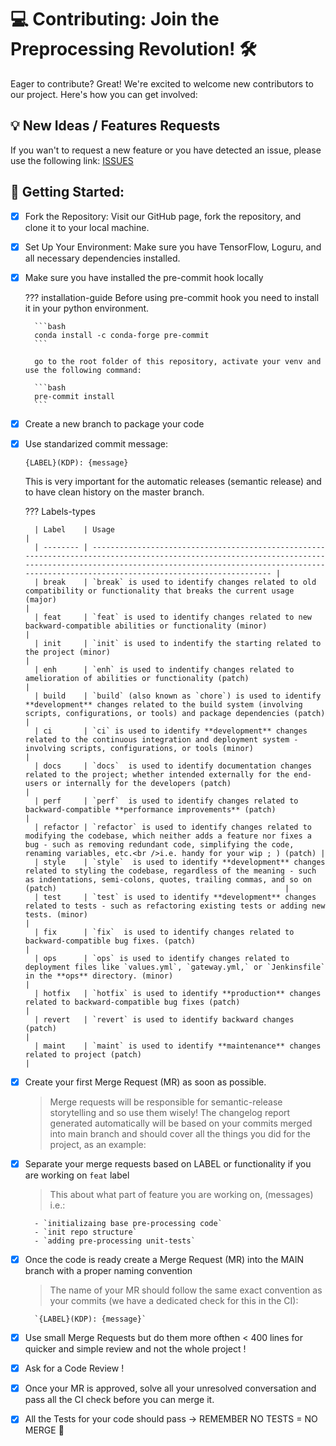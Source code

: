 # 💻 Contributing: Join the Preprocessing Revolution! 🛠️

Eager to contribute? Great! We're excited to welcome new contributors to our project. Here's how you can get involved:

## 💡 New Ideas / Features Requests

If you wan't to request a new feature or you have detected an issue, please use the following link:
[ISSUES](https://github.com/piotrlaczkowski/keras-data-processor/issues)

## 🚀 Getting Started:

- [x] Fork the Repository: Visit our GitHub page, fork the repository, and clone it to your local machine.

- [x] Set Up Your Environment: Make sure you have TensorFlow, Loguru, and all necessary dependencies installed.

- [x] Make sure you have installed the pre-commit hook locally

  ??? installation-guide
  Before using pre-commit hook you need to install it in your python environment.

        ```bash
        conda install -c conda-forge pre-commit
        ```

        go to the root folder of this repository, activate your venv and use the following command:

        ```bash
        pre-commit install
        ```

- [x] Create a new branch to package your code

- [x] Use standarized commit message:

  `{LABEL}(KDP): {message}`

  This is very important for the automatic releases (semantic release) and to have clean history on the master branch.

  ??? Labels-types

        | Label    | Usage                                                                                                                                                                                                                                             |
        | -------- | ------------------------------------------------------------------------------------------------------------------------------------------------------------------------------------------------------------------------------------------------- |
        | break    | `break` is used to identify changes related to old compatibility or functionality that breaks the current usage (major)                                                                                                                           |
        | feat     | `feat` is used to identify changes related to new backward-compatible abilities or functionality (minor)                                                                                                                                          |
        | init     | `init` is used to indentify the starting related to the project (minor)                                                                                                                                                                           |
        | enh      | `enh` is used to indentify changes related to amelioration of abilities or functionality (patch)                                                                                                                                                  |
        | build    | `build` (also known as `chore`) is used to identify **development** changes related to the build system (involving scripts, configurations, or tools) and package dependencies (patch)                                                            |
        | ci       | `ci` is used to identify **development** changes related to the continuous integration and deployment system - involving scripts, configurations, or tools (minor)                                                                                |
        | docs     | `docs`  is used to identify documentation changes related to the project; whether intended externally for the end-users or internally for the developers (patch)                                                                                  |
        | perf     | `perf`  is used to identify changes related to backward-compatible **performance improvements** (patch)                                                                                                                                           |
        | refactor | `refactor` is used to identify changes related to modifying the codebase, which neither adds a feature nor fixes a bug - such as removing redundant code, simplifying the code, renaming variables, etc.<br />i.e. handy for your wip ; ) (patch) |
        | style    | `style`  is used to identify **development** changes related to styling the codebase, regardless of the meaning - such as indentations, semi-colons, quotes, trailing commas, and so on (patch)                                                   |
        | test     | `test` is used to identify **development** changes related to tests - such as refactoring existing tests or adding new tests. (minor)                                                                                                             |
        | fix      | `fix`  is used to identify changes related to backward-compatible bug fixes. (patch)                                                                                                                                                              |
        | ops      | `ops` is used to identify changes related to deployment files like `values.yml`, `gateway.yml,` or `Jenkinsfile` in the **ops** directory. (minor)                                                                                                |
        | hotfix   | `hotfix` is used to identify **production** changes related to backward-compatible bug fixes (patch)                                                                                                                                              |
        | revert   | `revert` is used to identify backward changes (patch)                                                                                                                                                                                             |
        | maint    | `maint` is used to identify **maintenance** changes related to project (patch)                                                                                                                                                                    |

- [x] Create your first Merge Request (MR) as soon as possible.

  > Merge requests will be responsible for semantic-release storytelling and so use them wisely! The changelog report generated automatically will be based on your commits merged into main branch and should cover all the things you did for the project, as an example:

- [x] Separate your merge requests based on LABEL or functionality if you are working on `feat` label

  > This about what part of feature you are working on, (messages) i.e.:

        - `initializaing base pre-processing code`
        - `init repo structure`
        - `adding pre-processing unit-tests`

- [x] Once the code is ready create a Merge Request (MR) into the MAIN branch with a proper naming convention

  > The name of your MR should follow the same exact convention as your commits (we have a dedicated check for this in the CI):

        `{LABEL}(KDP): {message}`

- [x] Use small Merge Requests but do them more ofthen < 400 lines for quicker and simple review and not the whole project !

- [x] Ask for a Code Review !

- [x] Once your MR is approved, solve all your unresolved conversation and pass all the CI check before you can merge it.

- [x] All the Tests for your code should pass -> REMEMBER NO TESTS = NO MERGE 🚨
